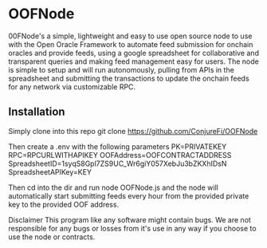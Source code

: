# OOFNode
00FNode's a simple, lightweight and easy to use open source node to use with the Open Oracle Framework to automate feed submission for onchain oracles and provide feeds, using a google spreadsheet for collaborative and transparent queries and making feed management easy for users. The node is simple to setup and will run autonomously, pulling from APIs in the spreadsheet and submitting the transactions to update the onchain feeds for any network via customizable RPC. 

## Installation
Simply clone into this repo
git clone https://github.com/ConjureFi/OOFNode

Then create a .env with the following parameters
PK=PRIVATEKEY
RPC=RPCURLWITHAPIKEY
OOFAddress=OOFCONTRACTADDRESS
SpreadsheetID=1syqS8Gpl7ZS9UC_Wr6giY057XebJu3bZKXhIDsN
SpreadsheetAPIKey=KEY

Then cd into the dir and run
node OOFNode.js and the node will automatically start submitting feeds every hour from the provided private key to the provided OOF address.

Disclaimer
This program like any software might contain bugs. We are not responsible for any bugs or losses from it's use in any way if you choose to use the node or contracts.
